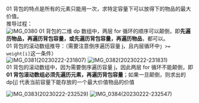 01 背包的特点是所有的元素只能用一次，求特定容量下可以放得下的物品的最大价值。  
推导过程：  
![IMG_0380](https://user-images.githubusercontent.com/83362131/220664033-0f0729cd-7bb7-4ade-a4e5-304b6a562180.PNG)
01 背包的二维 dp 数组中，两层 for 循环的顺序可以颠倒，即**先遍历物品，再遍历背包容量，或先遍历背包容量，再遍历物品**，都可以。  
01 背包的滚动数组推导：（需要注意倒序遍历容量 j，且内层循环中`j >= weight[i]`这一条件）  
![IMG_0381(20230222-231807)](https://user-images.githubusercontent.com/83362131/220666934-a32a1a4b-37f3-4cd2-b074-2a229e3a7ea7.PNG)
![IMG_0382(20230222-231831)](https://user-images.githubusercontent.com/83362131/220666948-edf732bf-5c19-43aa-b981-87485b9ae1f7.PNG)  
01 背包的滚动数组中，因为需要倒序遍历容量 j，因此两层 for 循环不能颠倒，即**01 背包滚动数组必须先遍历元素，再遍历背包容量**；如果一旦颠倒，则求出的 dp\[j] 代表当前容量下能存放的一个最大价值物品的价值  

![IMG_0383(20230222-232529)](https://user-images.githubusercontent.com/83362131/220669470-b8fac9a8-a89b-4621-bdcb-88a131473c4f.PNG)
![IMG_0384(20230222-232547)](https://user-images.githubusercontent.com/83362131/220669476-ab749e72-e5a1-46a3-a9be-1f5a698c4c52.PNG)
